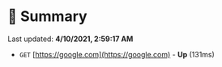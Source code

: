 # 📖 Summary
Last updated: **4/10/2021, 2:59:17 AM**

- `GET` [https://google.com](https://google.com) - **Up** (131ms)
